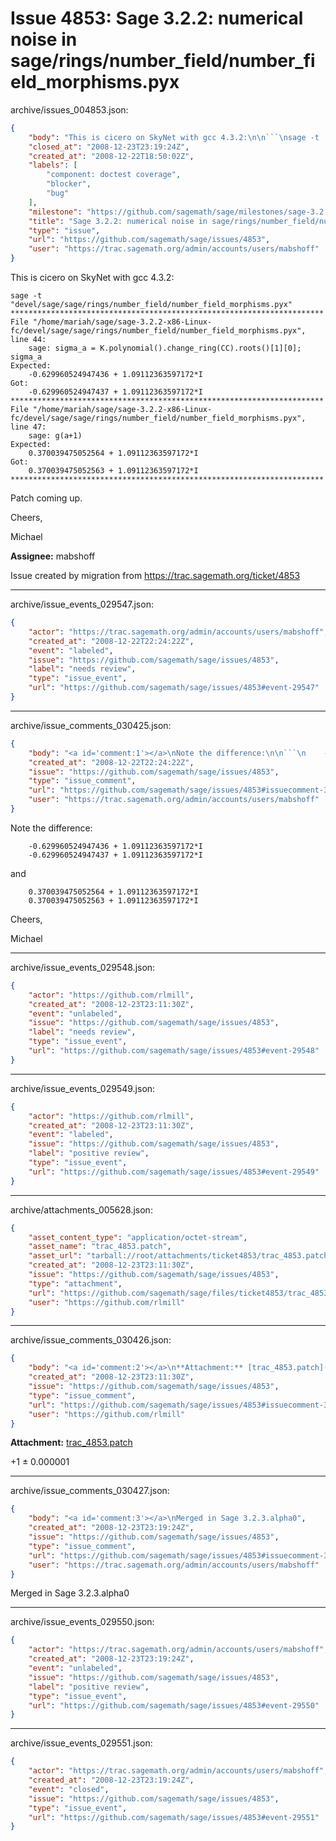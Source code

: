 # Issue 4853: Sage 3.2.2: numerical noise in sage/rings/number_field/number_field_morphisms.pyx

archive/issues_004853.json:
```json
{
    "body": "This is cicero on SkyNet with gcc 4.3.2:\n\n```\nsage -t  \"devel/sage/sage/rings/number_field/number_field_morphisms.pyx\"\n**********************************************************************\nFile \"/home/mariah/sage/sage-3.2.2-x86-Linux-fc/devel/sage/sage/rings/number_field/number_field_morphisms.pyx\",\nline 44:\n    sage: sigma_a = K.polynomial().change_ring(CC).roots()[1][0]; sigma_a\nExpected:\n    -0.629960524947436 + 1.09112363597172*I\nGot:\n    -0.629960524947437 + 1.09112363597172*I\n**********************************************************************\nFile \"/home/mariah/sage/sage-3.2.2-x86-Linux-fc/devel/sage/sage/rings/number_field/number_field_morphisms.pyx\",\nline 47:\n    sage: g(a+1)\nExpected:\n    0.370039475052564 + 1.09112363597172*I\nGot:\n    0.370039475052563 + 1.09112363597172*I\n**********************************************************************\n```\n\nPatch coming up.\n\nCheers,\n\nMichael\n\n**Assignee:** mabshoff\n\nIssue created by migration from https://trac.sagemath.org/ticket/4853\n\n",
    "closed_at": "2008-12-23T23:19:24Z",
    "created_at": "2008-12-22T18:50:02Z",
    "labels": [
        "component: doctest coverage",
        "blocker",
        "bug"
    ],
    "milestone": "https://github.com/sagemath/sage/milestones/sage-3.2.3",
    "title": "Sage 3.2.2: numerical noise in sage/rings/number_field/number_field_morphisms.pyx",
    "type": "issue",
    "url": "https://github.com/sagemath/sage/issues/4853",
    "user": "https://trac.sagemath.org/admin/accounts/users/mabshoff"
}
```
This is cicero on SkyNet with gcc 4.3.2:

```
sage -t  "devel/sage/sage/rings/number_field/number_field_morphisms.pyx"
**********************************************************************
File "/home/mariah/sage/sage-3.2.2-x86-Linux-fc/devel/sage/sage/rings/number_field/number_field_morphisms.pyx",
line 44:
    sage: sigma_a = K.polynomial().change_ring(CC).roots()[1][0]; sigma_a
Expected:
    -0.629960524947436 + 1.09112363597172*I
Got:
    -0.629960524947437 + 1.09112363597172*I
**********************************************************************
File "/home/mariah/sage/sage-3.2.2-x86-Linux-fc/devel/sage/sage/rings/number_field/number_field_morphisms.pyx",
line 47:
    sage: g(a+1)
Expected:
    0.370039475052564 + 1.09112363597172*I
Got:
    0.370039475052563 + 1.09112363597172*I
**********************************************************************
```

Patch coming up.

Cheers,

Michael

**Assignee:** mabshoff

Issue created by migration from https://trac.sagemath.org/ticket/4853





---

archive/issue_events_029547.json:
```json
{
    "actor": "https://trac.sagemath.org/admin/accounts/users/mabshoff",
    "created_at": "2008-12-22T22:24:22Z",
    "event": "labeled",
    "issue": "https://github.com/sagemath/sage/issues/4853",
    "label": "needs review",
    "type": "issue_event",
    "url": "https://github.com/sagemath/sage/issues/4853#event-29547"
}
```



---

archive/issue_comments_030425.json:
```json
{
    "body": "<a id='comment:1'></a>\nNote the difference:\n\n```\n    -0.629960524947436 + 1.09112363597172*I\n    -0.629960524947437 + 1.09112363597172*I\n```\nand\n\n```\n    0.370039475052564 + 1.09112363597172*I\n    0.370039475052563 + 1.09112363597172*I\n```\n\nCheers,\n\nMichael",
    "created_at": "2008-12-22T22:24:22Z",
    "issue": "https://github.com/sagemath/sage/issues/4853",
    "type": "issue_comment",
    "url": "https://github.com/sagemath/sage/issues/4853#issuecomment-30425",
    "user": "https://trac.sagemath.org/admin/accounts/users/mabshoff"
}
```

<a id='comment:1'></a>
Note the difference:

```
    -0.629960524947436 + 1.09112363597172*I
    -0.629960524947437 + 1.09112363597172*I
```
and

```
    0.370039475052564 + 1.09112363597172*I
    0.370039475052563 + 1.09112363597172*I
```

Cheers,

Michael



---

archive/issue_events_029548.json:
```json
{
    "actor": "https://github.com/rlmill",
    "created_at": "2008-12-23T23:11:30Z",
    "event": "unlabeled",
    "issue": "https://github.com/sagemath/sage/issues/4853",
    "label": "needs review",
    "type": "issue_event",
    "url": "https://github.com/sagemath/sage/issues/4853#event-29548"
}
```



---

archive/issue_events_029549.json:
```json
{
    "actor": "https://github.com/rlmill",
    "created_at": "2008-12-23T23:11:30Z",
    "event": "labeled",
    "issue": "https://github.com/sagemath/sage/issues/4853",
    "label": "positive review",
    "type": "issue_event",
    "url": "https://github.com/sagemath/sage/issues/4853#event-29549"
}
```



---

archive/attachments_005628.json:
```json
{
    "asset_content_type": "application/octet-stream",
    "asset_name": "trac_4853.patch",
    "asset_url": "tarball://root/attachments/ticket4853/trac_4853.patch",
    "created_at": "2008-12-23T23:11:30Z",
    "issue": "https://github.com/sagemath/sage/issues/4853",
    "type": "attachment",
    "url": "https://github.com/sagemath/sage/files/ticket4853/trac_4853.patch",
    "user": "https://github.com/rlmill"
}
```



---

archive/issue_comments_030426.json:
```json
{
    "body": "<a id='comment:2'></a>\n**Attachment:** [trac_4853.patch](https://github.com/sagemath/sage/files/ticket4853/trac_4853.patch)\n\n+1 \u00b1 0.000001",
    "created_at": "2008-12-23T23:11:30Z",
    "issue": "https://github.com/sagemath/sage/issues/4853",
    "type": "issue_comment",
    "url": "https://github.com/sagemath/sage/issues/4853#issuecomment-30426",
    "user": "https://github.com/rlmill"
}
```

<a id='comment:2'></a>
**Attachment:** [trac_4853.patch](https://github.com/sagemath/sage/files/ticket4853/trac_4853.patch)

+1 ± 0.000001



---

archive/issue_comments_030427.json:
```json
{
    "body": "<a id='comment:3'></a>\nMerged in Sage 3.2.3.alpha0",
    "created_at": "2008-12-23T23:19:24Z",
    "issue": "https://github.com/sagemath/sage/issues/4853",
    "type": "issue_comment",
    "url": "https://github.com/sagemath/sage/issues/4853#issuecomment-30427",
    "user": "https://trac.sagemath.org/admin/accounts/users/mabshoff"
}
```

<a id='comment:3'></a>
Merged in Sage 3.2.3.alpha0



---

archive/issue_events_029550.json:
```json
{
    "actor": "https://trac.sagemath.org/admin/accounts/users/mabshoff",
    "created_at": "2008-12-23T23:19:24Z",
    "event": "unlabeled",
    "issue": "https://github.com/sagemath/sage/issues/4853",
    "label": "positive review",
    "type": "issue_event",
    "url": "https://github.com/sagemath/sage/issues/4853#event-29550"
}
```



---

archive/issue_events_029551.json:
```json
{
    "actor": "https://trac.sagemath.org/admin/accounts/users/mabshoff",
    "created_at": "2008-12-23T23:19:24Z",
    "event": "closed",
    "issue": "https://github.com/sagemath/sage/issues/4853",
    "type": "issue_event",
    "url": "https://github.com/sagemath/sage/issues/4853#event-29551"
}
```
